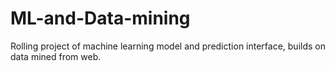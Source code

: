 # ML-and-Data-mining
Rolling project of machine learning model and prediction interface, builds on data mined from web.
